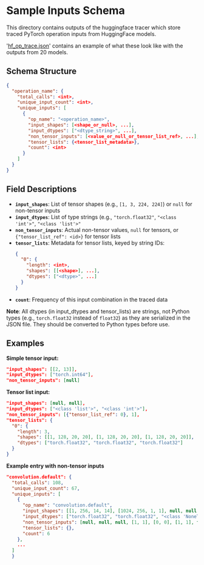 # Sample Inputs Schema

This directory contains outputs of the huggingface tracer  which store traced PyTorch operation inputs from HuggingFace models.

'[hf_op_trace.json](https://huggingface.co/datasets/GPUMODE/huggingface_op_trace/resolve/main/hf_op_trace.json)' contains an example of what these look like with the outputs from 20 models.

## Schema Structure

```json
{
  "operation_name": {
    "total_calls": <int>,
    "unique_input_count": <int>,
    "unique_inputs": [
      {
        "op_name": "<operation_name>",
        "input_shapes": [<shape_or_null>, ...],
        "input_dtypes": ["<dtype_string>", ...],
        "non_tensor_inputs": [<value_or_null_or_tensor_list_ref>, ...],
        "tensor_lists": {<tensor_list_metadata>},
        "count": <int>
      }
    ]
  }
}
```

## Field Descriptions

- **`input_shapes`**: List of tensor shapes (e.g., `[1, 3, 224, 224]`) or `null` for non-tensor inputs
- **`input_dtypes`**: List of type strings (e.g., `"torch.float32"`, `"<class 'int'>"`, `"<class 'list'>"`
- **`non_tensor_inputs`**: Actual non-tensor values, `null` for tensors, or `{"tensor_list_ref": <id>}` for tensor lists
- **`tensor_lists`**: Metadata for tensor lists, keyed by string IDs:
  ```json
  {
    "0": {
      "length": <int>,
      "shapes": [[<shape>], ...],
      "dtypes": ["<dtype>", ...]
    }
  }
  ```
- **`count`**: Frequency of this input combination in the traced data

**Note**: All dtypes (in input_dtypes and tensor_lists) are strings, not Python types (e.g., `torch.float32` instead of `float32`) as they are serialized in the JSON file. They should be converted to Python types before use.

## Examples

**Simple tensor input:**
```json
"input_shapes": [[2, 13]],
"input_dtypes": ["torch.int64"],
"non_tensor_inputs": [null]
```

**Tensor list input:**
```json
"input_shapes": [null, null],
"input_dtypes": ["<class 'list'>", "<class 'int'>"],
"non_tensor_inputs": [{"tensor_list_ref": 0}, 1],
"tensor_lists": {
  "0": {
    "length": 3,
    "shapes": [[1, 128, 20, 20], [1, 128, 20, 20], [1, 128, 20, 20]],
    "dtypes": ["torch.float32", "torch.float32", "torch.float32"]
  }
}
```

**Example entry with non-tensor inputs**
```json
"convolution.default": {
  "total_calls": 108,
  "unique_input_count": 67,
  "unique_inputs": [
    {
      "op_name": "convolution.default",
      "input_shapes": [[1, 256, 14, 14], [1024, 256, 1, 1], null, null, null, null, null, null, null],
      "input_dtypes": ["torch.float32", "torch.float32", "<class 'NoneType'>", "<class 'list'>", "<class 'list'>", "<class 'list'>", "<class 'bool'>", "<class 'list'>", "<class 'int'>"],
      "non_tensor_inputs": [null, null, null, [1, 1], [0, 0], [1, 1], false, [0, 0], 1],
      "tensor_lists": {},
      "count": 6
    },
    ...
  ]
  }
```
